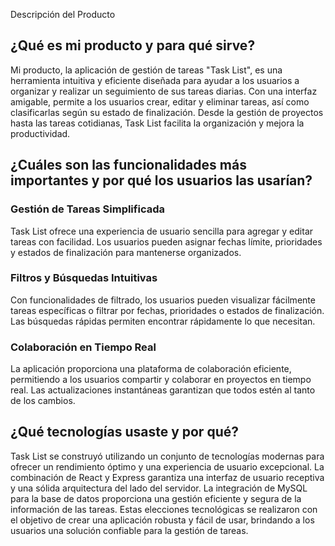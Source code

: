  Descripción del Producto

## ¿Qué es mi producto y para qué sirve?

Mi producto, la aplicación de gestión de tareas "Task List", es una herramienta intuitiva y eficiente diseñada para ayudar a los usuarios a organizar y realizar un seguimiento de sus tareas diarias. Con una interfaz amigable, permite a los usuarios crear, editar y eliminar tareas, así como clasificarlas según su estado de finalización. Desde la gestión de proyectos hasta las tareas cotidianas, Task List facilita la organización y mejora la productividad.

## ¿Cuáles son las funcionalidades más importantes y por qué los usuarios las usarían?

### Gestión de Tareas Simplificada
Task List ofrece una experiencia de usuario sencilla para agregar y editar tareas con facilidad. Los usuarios pueden asignar fechas límite, prioridades y estados de finalización para mantenerse organizados.

### Filtros y Búsquedas Intuitivas
Con funcionalidades de filtrado, los usuarios pueden visualizar fácilmente tareas específicas o filtrar por fechas, prioridades o estados de finalización. Las búsquedas rápidas permiten encontrar rápidamente lo que necesitan.

### Colaboración en Tiempo Real
La aplicación proporciona una plataforma de colaboración eficiente, permitiendo a los usuarios compartir y colaborar en proyectos en tiempo real. Las actualizaciones instantáneas garantizan que todos estén al tanto de los cambios.

## ¿Qué tecnologías usaste y por qué?

Task List se construyó utilizando un conjunto de tecnologías modernas para ofrecer un rendimiento óptimo y una experiencia de usuario excepcional. La combinación de React y Express garantiza una interfaz de usuario receptiva y una sólida arquitectura del lado del servidor. La integración de MySQL para la base de datos proporciona una gestión eficiente y segura de la información de las tareas. Estas elecciones tecnológicas se realizaron con el objetivo de crear una aplicación robusta y fácil de usar, brindando a los usuarios una solución confiable para la gestión de tareas.
